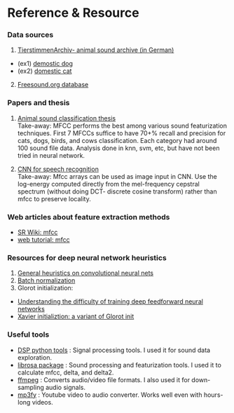 # Reference & Resource

### Data sources
1. [TierstimmenArchiv- animal sound archive (in German)](http://www.tierstimmenarchiv.de/webinterface/contents/treebrowser.php)
  - (ex1) [demostic dog](http://www.tierstimmenarchiv.de/webinterface/contents/querytext.php?mode=clearresults&querytext_1=Canis%20lupus%20f.%20familiaris&queryfield_1=species&querytype_1=matches&fields=1&startvalue=1)
  - (ex2) [domestic cat](http://www.tierstimmenarchiv.de/webinterface/contents/querytext.php?mode=clearresults&querytext_1=Felis%20silvestris%20f.%20domestica&queryfield_1=species&querytype_1=matches&fields=1&startvalue=1)

2. [Freesound.org database](https://www.freesound.org)

### Papers and thesis
1. [Animal sound classification thesis](https://www.ims.tuwien.ac.at/publications/tr-1882-038.pdf)    
Take-away: MFCC performs the best among various sound featurization techniques. First 7 MFCCs suffice to have 70+% recall and precision for cats, dogs, birds, and cows classification. Each category had around 100 sound file data. Analysis done in knn, svm, etc, but have not  been tried in neural network.  

2. [CNN for speech recognition](https://www.microsoft.com/en-us/research/wp-content/uploads/2016/02/CNN_ASLPTrans2-14.pdf)  
Take-away: Mfcc arrays can be used as image input in CNN. Use the log-energy computed directly from the mel-frequency cepstral spectrum (without doing DCT- discrete cosine transform) rather than mfcc to preserve locality.

### Web articles about feature extraction methods
- [SR Wiki:  mfcc](http://recognize-speech.com/feature-extraction/mfcc#)   
- [web tutorial:  mfcc](http://practicalcryptography.com/miscellaneous/machine-learning/guide-mel-frequency-cepstral-coefficients-mfccs/)

### Resources for deep neural network heuristics
1. [General heuristics on convolutional neural nets](http://cs231n.github.io/convolutional-networks/)
2. [Batch normalization](http://jmlr.org/proceedings/papers/v37/ioffe15.pdf)
3. Glorot initialization:
  - [Understanding the difficulty of training deep feedforward neural networks](http://jmlr.org/proceedings/papers/v9/glorot10a/glorot10a.pdf)
  - [Xavier initializtion: a variant of Glorot init](http://andyljones.tumblr.com/post/110998971763/an-explanation-of-xavier-initialization)

### Useful tools
- [DSP python tools](https://github.com/AllenDowney/ThinkDSP) : Signal processing tools. I used it for sound data exploration.
- [librosa package](https://github.com/librosa/librosa) : Sound processing and featurization tools. I used it to calculate mfcc, delta, and delta2.
- [ffmpeg](https://ffmpeg.org/) : Converts audio/video file formats. I also used it for down-sampling audio signals.
- [mp3fy](www.mp3fy.com) : Youtube video to audio converter. Works well even with hours-long videos.  
